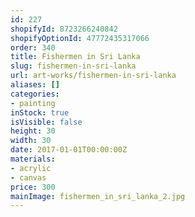 ```yaml
---
id: 227
shopifyId: 8723266240842
shopifyOptionId: 47772435317066
order: 340
title: Fishermen in Sri Lanka
slug: fishermen-in-sri-lanka
url: art-works/fishermen-in-sri-lanka
aliases: []
categories:
- painting
inStock: true
isVisible: false
height: 30
width: 30
date: 2017-01-01T00:00:00Z
materials:
- acrylic
- canvas
price: 300
mainImage: fishermen_in_sri_lanka_2.jpg
---
```

